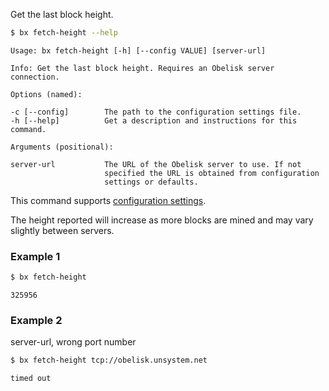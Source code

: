 Get the last block height.
```sh
$ bx fetch-height --help
```
```
Usage: bx fetch-height [-h] [--config VALUE] [server-url]                

Info: Get the last block height. Requires an Obelisk server connection.  

Options (named):

-c [--config]        The path to the configuration settings file.        
-h [--help]          Get a description and instructions for this command.

Arguments (positional):

server-url           The URL of the Obelisk server to use. If not        
                     specified the URL is obtained from configuration    
                     settings or defaults.
```
This command supports [configuration settings](Configuration-Settings).

The height reported will increase as more blocks are mined and may vary slightly between servers.
### Example 1
```sh
$ bx fetch-height
```
```
325956
```
### Example 2
server-url, wrong port number
```sh
$ bx fetch-height tcp://obelisk.unsystem.net
```
```
timed out
```